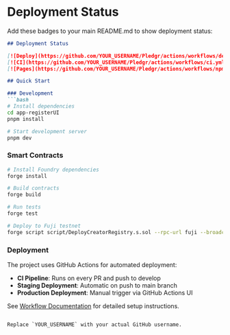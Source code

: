 # Deployment Status

Add these badges to your main README.md to show deployment status:

```markdown
## Deployment Status

[![Deploy](https://github.com/YOUR_USERNAME/Pledgr/actions/workflows/deploy.yml/badge.svg)](https://github.com/YOUR_USERNAME/Pledgr/actions/workflows/deploy.yml)
[![CI](https://github.com/YOUR_USERNAME/Pledgr/actions/workflows/ci.yml/badge.svg)](https://github.com/YOUR_USERNAME/Pledgr/actions/workflows/ci.yml)
[![Pages](https://github.com/YOUR_USERNAME/Pledgr/actions/workflows/npm-grunt.yml/badge.svg)](https://github.com/YOUR_USERNAME/Pledgr/actions/workflows/npm-grunt.yml)

## Quick Start

### Development
```bash
# Install dependencies
cd app-registerUI
pnpm install

# Start development server
pnpm dev
```

### Smart Contracts
```bash
# Install Foundry dependencies
forge install

# Build contracts
forge build

# Run tests
forge test

# Deploy to Fuji testnet
forge script script/DeployCreatorRegistry.s.sol --rpc-url fuji --broadcast
```

### Deployment

The project uses GitHub Actions for automated deployment:

- **CI Pipeline**: Runs on every PR and push to develop
- **Staging Deployment**: Automatic on push to main branch
- **Production Deployment**: Manual trigger via GitHub Actions UI

See [Workflow Documentation](.github/workflows/README.md) for detailed setup instructions.
```

Replace `YOUR_USERNAME` with your actual GitHub username.
